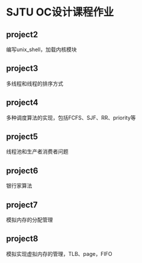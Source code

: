 #  SJTU OC设计课程作业
## project2
编写unix_shell，加载内核模块

## project3
多线程和线程的排序方式

## project4
多种调度算法的实现，包括FCFS、SJF、RR、priority等

## project5
线程池和生产者消费者问题

## project6
银行家算法

## project7
模拟内存的分配管理

## project8
模拟实现虚拟内存的管理，TLB、page，FIFO
